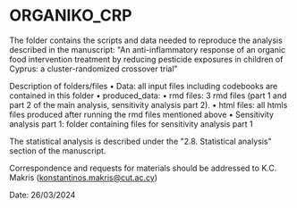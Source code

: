 # ORGANIKO_CRP
The folder contains the scripts and data needed to reproduce the analysis described in the manuscript: "An anti-inflammatory response of an organic food intervention treatment by reducing pesticide exposures in children of Cyprus: a cluster-randomized crossover trial"

Description of folders/files
• Data: all input files including codebooks are contained in this folder
• produced_data:
• rmd files: 3 rmd files (part 1 and part 2 of the main analysis, sensitivity analysis part 2).
• html files: all htmls files produced after running the rmd files mentioned above
• Sensitivity analysis part 1: folder containing files for sensitivity analysis part 1

The statistical analysis is described under the "2.8. Statistical analysis" section of the manuscript.

Correspondence and requests for materials should be addressed to K.C. Makris (konstantinos.makris@cut.ac.cy)

Date: 26/03/2024
